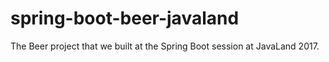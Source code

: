 # spring-boot-beer-javaland
The Beer project that we built at the Spring Boot session at JavaLand 2017.
